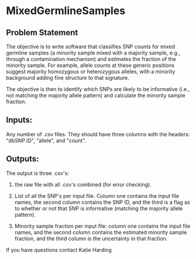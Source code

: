 # MixedGermlineSamples

## Problem Statement

The objective is to write software that classifies SNP counts for mixed germline samples (a minority
sample mixed with a majority sample, e.g., through a contamination mechanism) and estimates the
fraction of the minority sample. For example, allele counts at these generic positions suggest
majority homozygous or heterozygous alleles, with a minority background adding fine structure to
that signature.

The objective is then to identify which SNPs are likely to be informative (i.e., not matching the
majority allele pattern) and calculate the minority sample fraction.

## Inputs:
Any number of .csv files.  They should have three columns with the headers: "dbSNP.ID", "allele",  and "count".

## Outputs:
The output is three .csv's:
1)  the raw file with all .csv's combined (for error checking).

2)  List of all the SNP's per input file.  Column one contains the input file names, the second column
contains the SNP ID, and the third is a flag as to whether or not that SNP is informative (matching the majority allele pattern).

3)  Minority sample fraction per input file: column one contains the input
file names, and the second column contains the estimated minority sample fraction, and the third
column is the uncertainty in that fraction.

If you have questions contact Katie Harding
